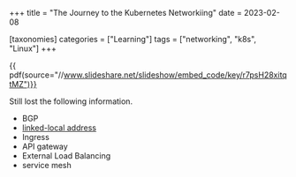 +++
title = "The Journey to the Kubernetes Networkiing"
date = 2023-02-08

[taxonomies]
categories = ["Learning"]
tags = ["networking", "k8s", "Linux"]
+++

{{ pdf(source="//www.slideshare.net/slideshow/embed_code/key/r7psH28xitqtMZ")}}

Still lost the following information.

- BGP
- [linked-local address](https://www.rfc-editor.org/rfc/rfc3927)
- Ingress
- API gateway
- External Load Balancing
- service mesh
